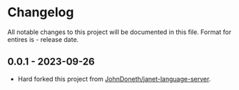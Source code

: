 
  # Changelog
  All notable changes to this project will be documented in this file.
  Format for entires is <version-string> - release date.

  ## 0.0.1 - 2023-09-26
  - Hard forked this project from [JohnDoneth/janet-language-server](https://github.com/JohnDoneth/janet-language-server).
  